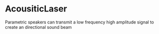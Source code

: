 # AcousiticLaser
Parametric speakers can transmit a low frequency high amplitude signal to create an directional sound beam
